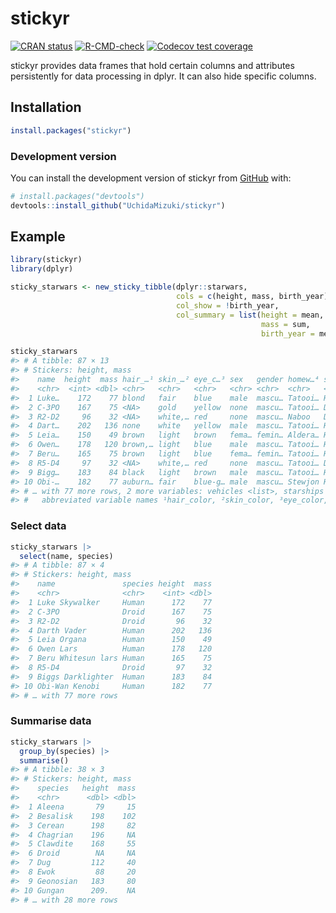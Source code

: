 
<!-- README.md is generated from README.Rmd. Please edit that file -->

# stickyr

<!-- badges: start -->

[![CRAN
status](https://www.r-pkg.org/badges/version/stickyr)](https://CRAN.R-project.org/package=stickyr)
[![R-CMD-check](https://github.com/UchidaMizuki/stickyr/actions/workflows/R-CMD-check.yaml/badge.svg)](https://github.com/UchidaMizuki/stickyr/actions/workflows/R-CMD-check.yaml)
[![Codecov test
coverage](https://codecov.io/gh/UchidaMizuki/stickyr/branch/main/graph/badge.svg)](https://app.codecov.io/gh/UchidaMizuki/stickyr?branch=main)
<!-- badges: end -->

stickyr provides data frames that hold certain columns and attributes
persistently for data processing in dplyr. It can also hide specific
columns.

## Installation

``` r
install.packages("stickyr")
```

### Development version

You can install the development version of stickyr from
[GitHub](https://github.com/) with:

``` r
# install.packages("devtools")
devtools::install_github("UchidaMizuki/stickyr")
```

## Example

``` r
library(stickyr)
library(dplyr)

sticky_starwars <- new_sticky_tibble(dplyr::starwars,
                                     cols = c(height, mass, birth_year),
                                     col_show = !birth_year,
                                     col_summary = list(height = mean,
                                                        mass = sum,
                                                        birth_year = median))

sticky_starwars
#> # A tibble: 87 × 13
#> # Stickers: height, mass
#>    name  height  mass hair_…¹ skin_…² eye_c…³ sex   gender homew…⁴ species films
#>    <chr>  <int> <dbl> <chr>   <chr>   <chr>   <chr> <chr>  <chr>   <chr>   <lis>
#>  1 Luke…    172    77 blond   fair    blue    male  mascu… Tatooi… Human   <chr>
#>  2 C-3PO    167    75 <NA>    gold    yellow  none  mascu… Tatooi… Droid   <chr>
#>  3 R2-D2     96    32 <NA>    white,… red     none  mascu… Naboo   Droid   <chr>
#>  4 Dart…    202   136 none    white   yellow  male  mascu… Tatooi… Human   <chr>
#>  5 Leia…    150    49 brown   light   brown   fema… femin… Aldera… Human   <chr>
#>  6 Owen…    178   120 brown,… light   blue    male  mascu… Tatooi… Human   <chr>
#>  7 Beru…    165    75 brown   light   blue    fema… femin… Tatooi… Human   <chr>
#>  8 R5-D4     97    32 <NA>    white,… red     none  mascu… Tatooi… Droid   <chr>
#>  9 Bigg…    183    84 black   light   brown   male  mascu… Tatooi… Human   <chr>
#> 10 Obi-…    182    77 auburn… fair    blue-g… male  mascu… Stewjon Human   <chr>
#> # … with 77 more rows, 2 more variables: vehicles <list>, starships <list>, and
#> #   abbreviated variable names ¹​hair_color, ²​skin_color, ³​eye_color, ⁴​homeworld
```

### Select data

``` r
sticky_starwars |> 
  select(name, species)
#> # A tibble: 87 × 4
#> # Stickers: height, mass
#>    name               species height  mass
#>    <chr>              <chr>    <int> <dbl>
#>  1 Luke Skywalker     Human      172    77
#>  2 C-3PO              Droid      167    75
#>  3 R2-D2              Droid       96    32
#>  4 Darth Vader        Human      202   136
#>  5 Leia Organa        Human      150    49
#>  6 Owen Lars          Human      178   120
#>  7 Beru Whitesun lars Human      165    75
#>  8 R5-D4              Droid       97    32
#>  9 Biggs Darklighter  Human      183    84
#> 10 Obi-Wan Kenobi     Human      182    77
#> # … with 77 more rows
```

### Summarise data

``` r
sticky_starwars |> 
  group_by(species) |> 
  summarise()
#> # A tibble: 38 × 3
#> # Stickers: height, mass
#>    species   height  mass
#>    <chr>      <dbl> <dbl>
#>  1 Aleena       79     15
#>  2 Besalisk    198    102
#>  3 Cerean      198     82
#>  4 Chagrian    196     NA
#>  5 Clawdite    168     55
#>  6 Droid        NA     NA
#>  7 Dug         112     40
#>  8 Ewok         88     20
#>  9 Geonosian   183     80
#> 10 Gungan      209.    NA
#> # … with 28 more rows
```
